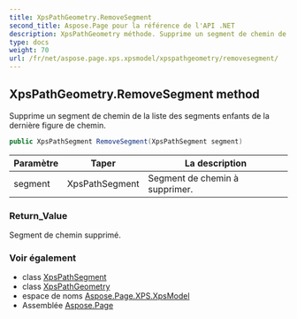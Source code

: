 ```yaml
---
title: XpsPathGeometry.RemoveSegment
second_title: Aspose.Page pour la référence de l'API .NET
description: XpsPathGeometry méthode. Supprime un segment de chemin de la liste des segments enfants de la dernière figure de chemin.
type: docs
weight: 70
url: /fr/net/aspose.page.xps.xpsmodel/xpspathgeometry/removesegment/
---
```

## XpsPathGeometry.RemoveSegment method

Supprime un segment de chemin de la liste des segments enfants de la dernière figure de chemin.

```csharp
public XpsPathSegment RemoveSegment(XpsPathSegment segment)
```

| Paramètre | Taper | La description |
| --- | --- | --- |
| segment | XpsPathSegment | Segment de chemin à supprimer. |

### Return_Value

Segment de chemin supprimé.

### Voir également

* class [XpsPathSegment](../../xpspathsegment/)
* class [XpsPathGeometry](../)
* espace de noms [Aspose.Page.XPS.XpsModel](../../xpspathgeometry/)
* Assemblée [Aspose.Page](../../../)


